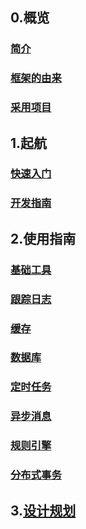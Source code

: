 ## 0.概览

### [简介](Home#1-简介)

### [框架的由来](Home#2-框架的由来)

### [采用项目](Home#3-采用项目)

## 1.起航

### [快速入门](起航#1-快速入门)

### [开发指南](起航#2-开发指南)

## 2.使用指南

### [基础工具](基础工具)

### [跟踪日志](日志)

### [缓存](缓存)

### [数据库](数据库)

### [定时任务](任务)

### [异步消息](异步消息)

### [规则引擎](规则引擎)

### [分布式事务](分布式事务)

## 3.[设计规划](设计规划)
